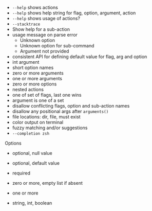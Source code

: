 - `--help` shows actions
- `--help` shows help string for flag, option, argument, action 
- `--help` shows usage of actions? 
- `--stacktrace`
- Show help for a sub-action
- usage message on parse error
  - Unknown option
  - Unknown option for sub-command
  - Argument not provided
- consistent API for defining default value for flag, arg and option 
- int argument
- short option names
- zero or more arguments
- one or more arguments
- zero or more options
- nested actions
- one of set of flags, last one wins
- argument is one of a set
- disallow conflicting flags, option and sub-action names
- disallow any positional args after `arguments()`
- file locations: dir, file, must exist
- color output on terminal
- fuzzy matching and/or suggestions
- `--completion zsh`


Options

- optional, null value
- optional, default value
- required
- zero or more, empty list if absent
- one or more

- string, int, boolean
